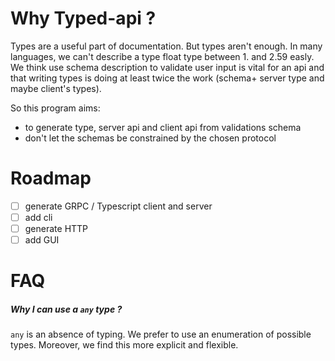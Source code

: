 # Why Typed-api ?

Types are a useful part of documentation.
But types aren't enough. 
In many languages, we can't describe a type float type between 1. and 2.59 easly.
We think use schema description to validate user input is vital for an api
and that writing types is doing at least twice the work (schema+ server type and  maybe client's types).

So this program aims:
 - to generate type, server api and client api from validations schema
 - don't let the schemas be constrained by the chosen protocol

# Roadmap

 - [ ] generate GRPC / Typescript client and server
 - [ ] add cli
 - [ ] generate HTTP
 - [ ] add GUI 

# FAQ

##### Why I can use a `any` type ?
`any` is an absence of typing.
We prefer to use an enumeration of possible types.
Moreover, we find this more explicit and flexible.

